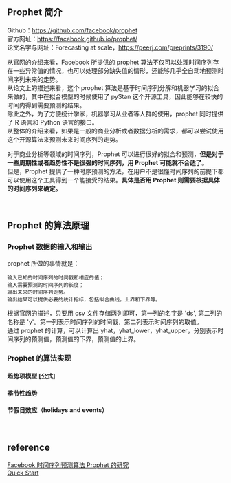 ## Prophet 简介
Github：https://github.com/facebook/prophet   
官方网址：https://facebook.github.io/prophet/   
论文名字与网址：Forecasting at scale，https://peerj.com/preprints/3190/

从官网的介绍来看，Facebook 所提供的 prophet 算法不仅可以处理时间序列存在一些异常值的情况，也可以处理部分缺失值的情形，还能够几乎全自动地预测时间序列未来的走势。  
从论文上的描述来看，这个 prophet 算法是基于时间序列分解和机器学习的拟合来做的，其中在拟合模型的时候使用了 pyStan 这个开源工具，因此能够在较快的时间内得到需要预测的结果。  
除此之外，为了方便统计学家，机器学习从业者等人群的使用，prophet 同时提供了 R 语言和 Python 语言的接口。   
从整体的介绍来看，如果是一般的商业分析或者数据分析的需求，都可以尝试使用这个开源算法来预测未来时间序列的走势。

对于商业分析等领域的时间序列，Prophet 可以进行很好的拟合和预测，**但是对于一些周期性或者趋势性不是很强的时间序列，用 Prophet 可能就不合适了**。  
但是，Prophet 提供了一种时序预测的方法，在用户不是很懂时间序列的前提下都可以使用这个工具得到一个能接受的结果。**具体是否用 Prophet 则需要根据具体的时间序列来确定。**

&nbsp;
## Prophet 的算法原理
### Prophet 数据的输入和输出
prophet 所做的事情就是：
```
输入已知的时间序列的时间戳和相应的值；
输入需要预测的时间序列的长度；
输出未来的时间序列走势。
输出结果可以提供必要的统计指标，包括拟合曲线，上界和下界等。
```
根据官网的描述，只要用 csv 文件存储两列即可，第一列的名字是 'ds', 第二列的名称是 'y'。第一列表示时间序列的时间戳，第二列表示时间序列的取值。  
通过 prophet 的计算，可以计算出 yhat，yhat_lower，yhat_upper，分别表示时间序列的预测值，预测值的下界，预测值的上界。
### Prophet 的算法实现
#### 趋势项模型 [公式]
#### 季节性趋势
#### 节假日效应（holidays and events）

&nbsp;
## reference
[Facebook 时间序列预测算法 Prophet 的研究](https://zhuanlan.zhihu.com/p/52330017)   
[Quick Start](https://facebook.github.io/prophet/docs/quick_start.html#python-api)
